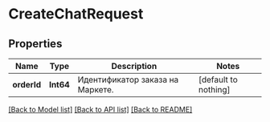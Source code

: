 # CreateChatRequest


## Properties
Name | Type | Description | Notes
------------ | ------------- | ------------- | -------------
**orderId** | **Int64** | Идентификатор заказа на Маркете. | [default to nothing]


[[Back to Model list]](../README.md#models) [[Back to API list]](../README.md#api-endpoints) [[Back to README]](../README.md)


